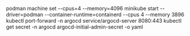 podman machine set --cpus=4 --memory=4096
minikube start --driver=podman --container-runtime=containerd --cpus 4 --memory 3896 
kubectl port-forward  -n argocd service/argocd-server 8080:443
kubectl get secret -n argocd argocd-initial-admin-secret -o yaml
